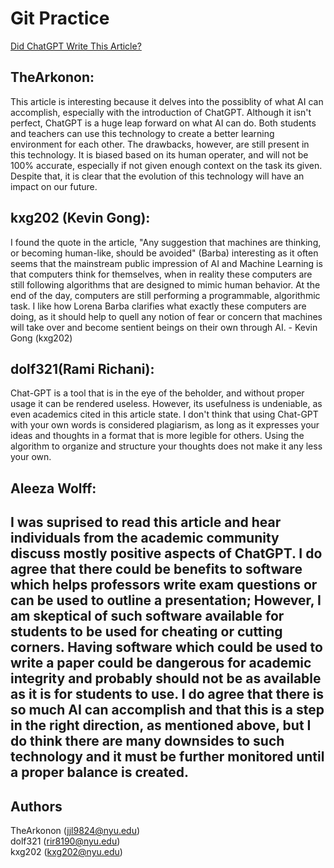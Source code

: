 # Git Practice
[Did ChatGPT Write This Article?](https://gwtoday.gwu.edu/did-chatgpt-write-article)

## TheArkonon:
This article is interesting because it delves into the possiblity of what AI can accomplish, especially with the introduction of ChatGPT. Although it isn't perfect, ChatGPT is a huge leap forward on what AI can do. Both students and teachers can use this technology to create a better learning environment for each other. The drawbacks, however, are still present in this technology. It is biased based on its human operater, and will not be 100% accurate, especially if not given enough context on the task its given. Despite that, it is clear that the evolution of this technology will have an impact on our future.

## kxg202 (Kevin Gong):
I found the quote in the article, "Any suggestion that machines are thinking, or becoming human-like, should be avoided" (Barba) interesting as it often seems that the mainstream public impression of AI and Machine Learning is that computers think for themselves, when in reality these computers are still following algorithms that are designed to mimic human behavior. At the end of the day, computers are still performing a programmable, algorithmic task. I like how Lorena Barba clarifies what exactly these computers are doing, as it should help to quell any notion of fear or concern that machines will take over and become sentient beings on their own through AI. - Kevin Gong (kxg202)

## dolf321(Rami Richani):
Chat-GPT is a tool that is in the eye of the beholder, and without proper usage it can be rendered useless. However, its usefulness is undeniable, as even academics cited in this article state. I don't think that using Chat-GPT with your own words is considered plagiarism, as long as it expresses your ideas and thoughts in a format that is more legible for others. Using the algorithm to organize and structure your thoughts does not make it any less your own.

## Aleeza Wolff:

I was suprised to read this article and hear individuals from the academic community discuss mostly positive aspects of ChatGPT. I do agree that there could be benefits to software which helps professors write exam questions or can be used to outline a presentation; However, I am skeptical of such software available for students to be used for cheating or cutting corners. Having software which could be used to write a paper could be dangerous for academic integrity and probably should not be as available as it is for students to use. I do agree that there is so much AI can accomplish and that this is a step in the right direction, as mentioned above, but I do think there are many downsides to such technology and it must be further monitored until a proper balance is created. 
---

## Authors
TheArkonon (jjl9824@nyu.edu) <br>
dolf321 (rir8190@nyu.edu) <br>
kxg202 (kxg202@nyu.edu)